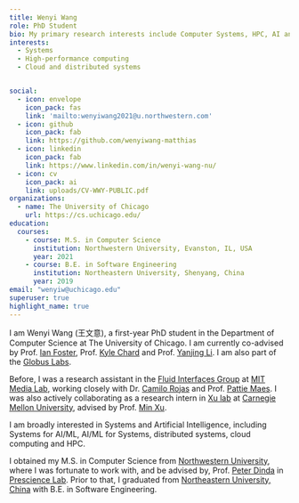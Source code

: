 ```yaml
---
title: Wenyi Wang
role: PhD Student
bio: My primary research interests include Computer Systems, HPC, AI and the intersections of them.
interests:
  - Systems
  - High-performance computing
  - Cloud and distributed systems


social:
  - icon: envelope
    icon_pack: fas
    link: 'mailto:wenyiwang2021@u.northwestern.com'
  - icon: github
    icon_pack: fab
    link: https://github.com/wenyiwang-matthias
  - icon: linkedin
    icon_pack: fab
    link: https://www.linkedin.com/in/wenyi-wang-nu/
  - icon: cv
    icon_pack: ai
    link: uploads/CV-WWY-PUBLIC.pdf
organizations:
  - name: The University of Chicago
    url: https://cs.uchicago.edu/
education:
  courses:
    - course: M.S. in Computer Science
      institution: Northwestern University, Evanston, IL, USA
      year: 2021
    - course: B.E. in Software Engineering
      institution: Northeastern University, Shenyang, China
      year: 2019
email: "wenyiw@uchicago.edu"
superuser: true
highlight_name: true
---
```

I am Wenyi Wang (王文意), a first-year PhD student in the Department of Computer Science at The University of Chicago.
I am currently co-advised by Prof. [Ian Foster](https://cs.uchicago.edu/people/ian-foster/), Prof. [Kyle Chard](https://kylechard.com/) and Prof. [Yanjing Li](http://people.cs.uchicago.edu/~yanjingl/).
I am also part of the [Globus Labs](https://labs.globus.org/).

Before, I was a research assistant in the [Fluid Interfaces Group](https://www.media.mit.edu/groups/fluid-interfaces/projects/) at [MIT Media Lab](https://www.media.mit.edu/), working closely with Dr. [Camilo Rojas](https://www.media.mit.edu/people/camilorq/overview/) and Prof. [Pattie Maes](https://www.media.mit.edu/people/pattie/overview/).
I was also actively collaborating as a research intern in [Xu lab](https://xulabs.github.io/) at [Carnegie Mellon University](https://www.cs.cmu.edu/), advised by Prof. [Min Xu](https://xulabs.github.io/min-xu/).


I am broadly interested in Systems and Artificial Intelligence, including Systems for AI/ML, AI/ML for Systems, distributed systems, cloud computing and HPC.

I obtained my M.S. in Computer Science from [Northwestern University](https://www.mccormick.northwestern.edu/computer-science/), where I was fortunate to work with, and be advised by, Prof. [Peter Dinda](http://pdinda.org/) in [Prescience Lab](http://presciencelab.org/).
Prior to that, I graduated from [Northeastern University, China](http://english.neu.edu.cn/) with B.E. in Software Engineering.


